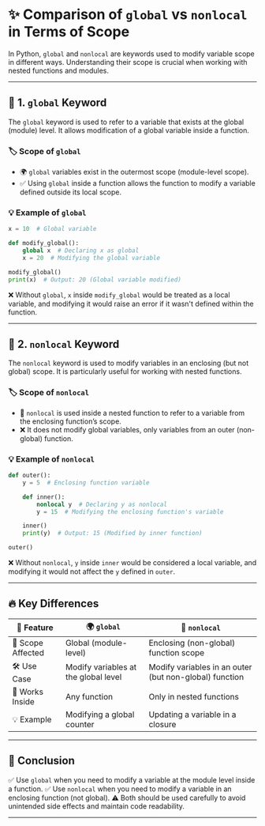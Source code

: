 # ✨ Comparison of `global` vs `nonlocal` in Terms of Scope

In Python, `global` and `nonlocal` are keywords used to modify variable scope in different ways. Understanding their scope is crucial when working with nested functions and modules.

---

## 🔹 1. `global` Keyword

The `global` keyword is used to refer to a variable that exists at the global (module) level. It allows modification of a global variable inside a function.

### 🏷️ Scope of `global`

- 🌍 `global` variables exist in the outermost scope (module-level scope).
- ✅ Using `global` inside a function allows the function to modify a variable defined outside its local scope.

### 💡 Example of `global`

```python
x = 10  # Global variable

def modify_global():
    global x  # Declaring x as global
    x = 20  # Modifying the global variable

modify_global()
print(x)  # Output: 20 (Global variable modified)
```

❌ Without `global`, `x` inside `modify_global` would be treated as a local variable, and modifying it would raise an error if it wasn't defined within the function.

---

## 🔹 2. `nonlocal` Keyword

The `nonlocal` keyword is used to modify variables in an enclosing (but not global) scope. It is particularly useful for working with nested functions.

### 🏷️ Scope of `nonlocal`

- 🔄 `nonlocal` is used inside a nested function to refer to a variable from the enclosing function’s scope.
- ❌ It does not modify global variables, only variables from an outer (non-global) function.

### 💡 Example of `nonlocal`

```python
def outer():
    y = 5  # Enclosing function variable

    def inner():
        nonlocal y  # Declaring y as nonlocal
        y = 15  # Modifying the enclosing function's variable

    inner()
    print(y)  # Output: 15 (Modified by inner function)

outer()
```

❌ Without `nonlocal`, `y` inside `inner` would be considered a local variable, and modifying it would not affect the `y` defined in `outer`.

---

## 🔥 Key Differences

| 🔹 Feature        | 🌍 `global`                          | 🔄 `nonlocal`                                          |
| ----------------- | ------------------------------------ | ------------------------------------------------------ |
| 🔎 Scope Affected | Global (module-level)                | Enclosing (non-global) function scope                  |
| 🛠️ Use Case       | Modify variables at the global level | Modify variables in an outer (but non-global) function |
| 🚀 Works Inside   | Any function                         | Only in nested functions                               |
| 💡 Example        | Modifying a global counter           | Updating a variable in a closure                       |

---

## 🎯 Conclusion

✅ Use `global` when you need to modify a variable at the module level inside a function.
✅ Use `nonlocal` when you need to modify a variable in an enclosing function (not global).
⚠️ Both should be used carefully to avoid unintended side effects and maintain code readability.

---
